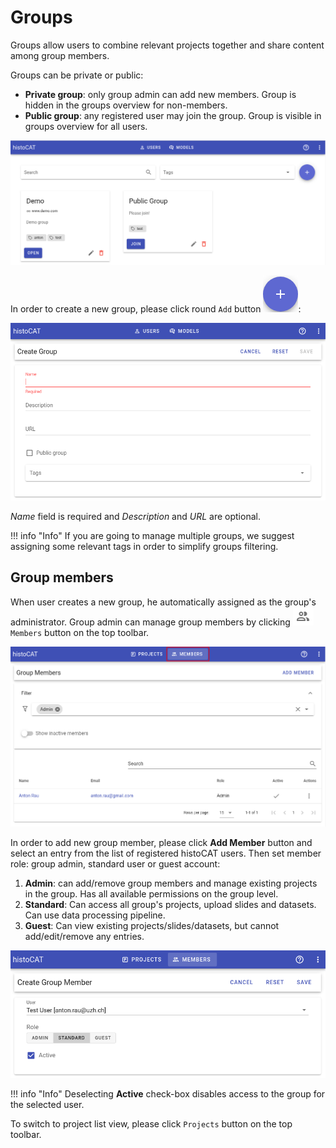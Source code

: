 # Groups

Groups allow users to combine relevant projects together and share content among group members. 

Groups can be private or public:

* **Private group**: only group admin can add new members. Group is hidden in the groups overview for non-members.
* **Public group**: any registered user may join the group. Group is visible in groups overview for all users.

![Groups overview](../assets/groups-overview.png)

In order to create a new group, please click round `Add` button ![](../assets/add-button.png):

![Create Group editor](../assets/create-group.png)

_Name_ field is required and _Description_ and _URL_ are optional.

!!! info "Info"
    If you are going to manage multiple groups, we suggest assigning some relevant tags in order to simplify groups filtering.

## Group members

When user creates a new group, he automatically assigned as the group's administrator.
Group admin can manage group members by clicking ![](../assets/members-button.png)`Members` button on the top toolbar.

![Group members overview](../assets/group-members-overview.png)

In order to add new group member, please click **Add Member** button and select an entry from the list of registered histoCAT users. Then set member role: group admin, standard user or guest account:

1. **Admin**: can add/remove group members and manage existing projects in the group. Has all available permissions on the group level.
2. **Standard**: Can access all group's projects, upload slides and datasets. Can use data processing pipeline.
3. **Guest**: Can view existing projects/slides/datasets, but cannot add/edit/remove any entries.

![Create Group Member editor](../assets/create-member.png)

!!! info "Info"
    Deselecting **Active** check-box disables access to the group for the selected user.

To switch to project list view, please click `Projects` button on the top toolbar.
